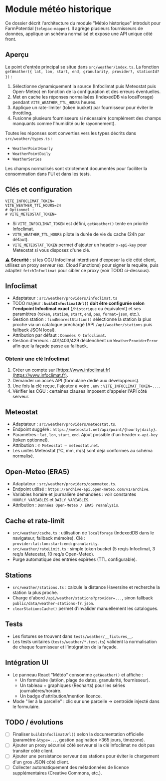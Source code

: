 # Module météo historique

Ce dossier décrit l'architecture du module "Météo historique" introduit pour FarmPotential (`telepac-mapper`). Il agrège plusieurs fournisseurs de données, applique un schéma normalisé et expose une API unique côté front.

## Aperçu

Le point d'entrée principal se situe dans `src/weather/index.ts`. La fonction `getWeather({ lat, lon, start, end, granularity, provider?, stationId? })` :

1. Sélectionne dynamiquement la source (Infoclimat puis Meteostat puis Open-Meteo) en fonction de la configuration et des erreurs éventuelles.
2. Met en cache les réponses normalisées (IndexedDB via localForage) pendant `VITE_WEATHER_TTL_HOURS` heures.
3. Applique un rate-limiter (token bucket) par fournisseur pour éviter le throttling.
4. Fusionne plusieurs fournisseurs si nécessaire (complément des champs manquants comme l'humidité ou le rayonnement).

Toutes les réponses sont converties vers les types décrits dans `src/weather/types.ts` :

- `WeatherPointHourly`
- `WeatherPointDaily`
- `WeatherSeries`

Les champs normalisés sont strictement documentés pour faciliter la consommation dans l'UI et dans les tests.

## Clés et configuration

```dotenv
VITE_INFOCLIMAT_TOKEN=
VITE_WEATHER_TTL_HOURS=24
# Optionnel :
# VITE_METEOSTAT_TOKEN=
```

- Si `VITE_INFOCLIMAT_TOKEN` est défini, `getWeather()` tente en priorité Infoclimat.
- `VITE_WEATHER_TTL_HOURS` pilote la durée de vie du cache (24h par défaut).
- `VITE_METEOSTAT_TOKEN` permet d'ajouter un header `x-api-key` pour Meteostat si vous disposez d'une clé.

⚠️ **Sécurité** : si les CGU Infoclimat interdisent d'exposer la clé côté client, utilisez un proxy serveur (ex. Cloud Functions) pour signer la requête, puis adaptez `fetchInfoclimat` pour cibler ce proxy (voir TODO ci-dessous).

## Infoclimat

- Adaptateur : `src/weather/providers/infoclimat.ts`
- TODO majeur : **`buildInfoclimatUrl()` doit être configurée selon l'endpoint Infoclimat exact** (`/historique` ou équivalent) et ses paramètres (`token`, `station`, `start`, `end`, `pas`, `format=json`, etc.).
- Gestion station : `findNearestStation()` sélectionne la station la plus proche via un catalogue préchargé (API `/api/weather/stations` puis fallback JSON local).
- Attribution par défaut : `Données © Infoclimat`.
- Gestion d'erreurs : 401/403/429 déclenchent un `WeatherProviderError` afin que la façade passe au fallback.

### Obtenir une clé Infoclimat

1. Créer un compte sur [https://www.infoclimat.fr](https://www.infoclimat.fr).
2. Demander un accès API (formulaire dédié aux développeurs).
3. Une fois la clé reçue, l'ajouter à votre `.env` : `VITE_INFOCLIMAT_TOKEN=...`.
4. Vérifier les CGU : certaines clauses imposent d'appeler l'API côté serveur.

## Meteostat

- Adaptateur : `src/weather/providers/meteostat.ts`.
- Endpoint suggéré : `https://meteostat.net/api/point/{hourly|daily}`.
- Paramètres : `lat`, `lon`, `start`, `end`. Ajout possible d'un header `x-api-key` (token optionnel).
- Attribution : `© Meteostat – meteostat.net`.
- Les unités Meteostat (°C, mm, m/s) sont déjà conformes au schéma normalisé.

## Open-Meteo (ERA5)

- Adaptateur : `src/weather/providers/openmeteo.ts`.
- Endpoint utilisé : `https://archive-api.open-meteo.com/v1/archive`.
- Variables horaire et journalière demandées : voir constantes `HOURLY_VARIABLES` et `DAILY_VARIABLES`.
- Attribution : `Données Open-Meteo / ERA5 reanalysis`.

## Cache et rate-limit

- `src/weather/cache.ts` : utilisation de `localforage` (IndexedDB dans le navigateur, fallback mémoire). Clé : `provider:lat:lon:start:end:granularity`.
- `src/weather/rateLimit.ts` : simple token bucket (5 req/s Infoclimat, 3 req/s Meteostat, 10 req/s Open-Meteo).
- Purge automatique des entrées expirées (TTL configurable).

## Stations

- `src/weather/stations.ts` : calcule la distance Haversine et recherche la station la plus proche.
- Charge d'abord `/api/weather/stations?provider=...`, sinon fallback `public/data/weather-stations-fr.json`.
- `clearStationsCache()` permet d'invalider manuellement les catalogues.

## Tests

- Les fixtures se trouvent dans `tests/weather/__fixtures__`.
- Les tests unitaires (`tests/weather/*.test.ts`) valident la normalisation de chaque fournisseur et l'intégration de la façade.

## Intégration UI

- Le panneau React "Météo" consomme `getWeather()` et affiche :
  - Un formulaire (lat/lon, plage de dates, granularité, fournisseur).
  - Un tableau + graphiques (Recharts) pour les séries journalières/horaire.
  - Un badge d'attribution/mention licence.
- Mode "lier à la parcelle" : clic sur une parcelle → centroïde injecté dans le formulaire.

## TODO / évolutions

- [ ] Finaliser `buildInfoclimatUrl()` selon la documentation officielle (paramètre `&type=...`, gestion pagination >365 jours, timezone).
- [ ] Ajouter un proxy sécurisé côté serveur si la clé Infoclimat ne doit pas transiter côté client.
- [ ] Ajouter une persistance serveur des stations pour éviter le chargement d'un gros JSON côté client.
- [ ] Collecter automatiquement des métadonnées de licence supplémentaires (Creative Commons, etc.).
